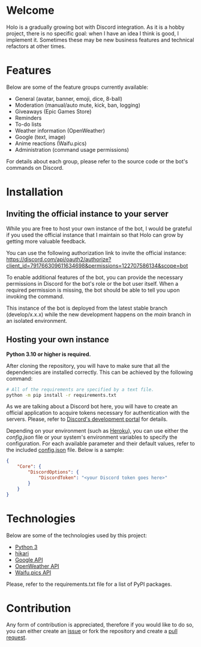 # Welcome

Holo is a gradually growing bot with Discord integration. As it is a hobby project, there is no specific goal: when I have an idea I think is good, I implement it. Sometimes these may be new business features and technical refactors at other times.

# Features

Below are some of the feature groups currently available:

* General (avatar, banner, emoji, dice, 8-ball)
* Moderation (manual/auto mute, kick, ban, logging)
* Giveaways (Epic Games Store)
* Reminders
* To-do lists
* Weather information (OpenWeather)
* Google (text, image)
* Anime reactions (Waifu.pics)
* Administration (command usage permissions)

For details about each group, please refer to the source code or the bot's commands on Discord.

# Installation

## Inviting the official instance to your server

While you are free to host your own instance of the bot, I would be grateful if you used the official instance that I maintain so that Holo can grow by getting more valuable feedback.

You can use the following authorization link to invite the official instance:
https://discord.com/api/oauth2/authorize?client_id=791766309611634698&permissions=122707586134&scope=bot

To enable additional features of the bot, you can provide the necessary permissions in Discord for the bot's role or the bot user itself. When a required permission is missing, the bot should be able to tell you upon invoking the command.

This instance of the bot is deployed from the latest stable branch (develop/x.x.x) while the new development happens on the _main_ branch in an isolated environment.

## Hosting your own instance

**Python 3.10 or higher is required.**

After cloning the repository, you will have to make sure that all the dependencies are installed correctly. This can be achieved by the following command:

```sh
# All of the requirements are specified by a text file.
python -m pip install -r requirements.txt
```

As we are talking about a Discord bot here, you will have to create an official application to acquire tokens necessary for authentication with the servers. Please, refer to [Discord's development portal](https://discord.com/developers/docs/intro) for details.

Depending on your environment (such as [Heroku](https://www.heroku.com)), you can use either the *config.json* file or your system's environment variables to specify the configuration. For each available parameter and their default values, refer to the included [config.json](https://github.com/rexor12/holobot/blob/main/config.json) file. Below is a sample:

```json
{
    "Core": {
        "DiscordOptions": {
            "DiscordToken": "<your Discord token goes here>"
        }
    }
}
```

# Technologies

Below are some of the technologies used by this project:
* [Python 3](https://www.python.org/)
* [hikari](https://github.com/hikari-py)
* [Google API](https://developers.google.com/custom-search/v1/overview)
* [OpenWeather API](https://openweathermap.org/api)
* [Waifu.pics API](https://waifu.pics/docs)

Please, refer to the requirements.txt file for a list of PyPI packages.

# Contribution

Any form of contribution is appreciated, therefore if you would like to do so, you can either create an [issue](https://github.com/rexor12/holobot/issues) or fork the repository and create a [pull request](https://github.com/rexor12/holobot/pulls).

